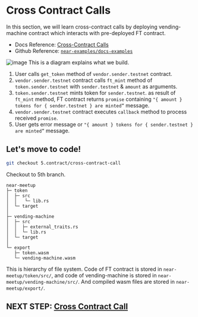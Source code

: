 # Cross Contract Calls
In this section, we will learn cross-contract calls by deploying vending-machine contract which interacts with pre-deployed FT contract.
* Docs Reference: [Cross-Contract Calls](https://docs.near.org/develop/contracts/crosscontract)
* Github Reference: [`near-examples/docs-examples`](https://github.com/near-examples/docs-examples/tree/main/cross-contract-hello-rs)

![image](https://user-images.githubusercontent.com/96561121/187247472-770e1cfa-a9ae-4700-8368-674b552efea7.png)
This is a diagram explains what we build.
1) User calls `get_token` method of `vendor.sender.testnet` contract.
2) `vendor.sender.testnet` contract calls `ft_mint` method of `token.sender.testnet` with `sender.testnet` & `amount` as arguments.
3) `token.sender.testnet` mints token for `sender.testnet`. as result of `ft_mint` method, FT contract returns `promise` containing `"{ amount } tokens for { sender.testnet } are minted”` message.
4) `vendor.sender.testnet` contract executes `callback` method to process received `promise`.
5) User gets error message or `"{ amount } tokens for { sender.testnet } are minted”` message.

## Let's move to code!
```bash
git checkout 5.contract/cross-contract-call
```
Checkout to 5th branch.   

```
near-meetup
├─ token
│  ├─ src
│  │   └─ lib.rs
│  └─ target
│
├─ vending-machine
│  ├─ src
│  │  ├─ external_traits.rs
│  │  └─ lib.rs
│  └─ target
│
└─ export
   ├─ token.wasm
   └─ vending-machine.wasm
```
This is hierarchy of file system. Code of FT contract is stored in `near-meetup/token/src/`, and code of vending-machine is stored in `near-meetup/vending-machine/src/`. And compiled wasm files are stored in `near-meetup/export/`.
## NEXT STEP: [Cross Contract Call](https://github.com/boomlabs-web3/near-meetup/tree/5.contract/cross-contract-call)
